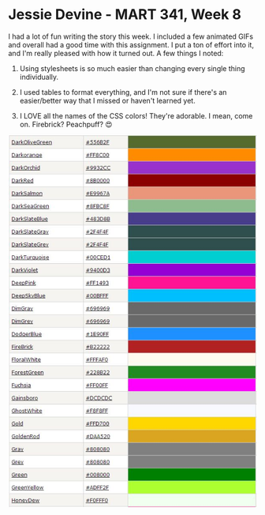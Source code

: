 # Jessie Devine - MART 341, Week 8
I had a lot of fun writing the story this week. I included a few animated GIFs and overall had a good time with this assignment. I put a ton of effort into it, and I'm really pleased with how it turned out. A few things I noted:

1. Using stylesheets is so much easier than changing every single thing individually.
2. I used tables to format everything, and I'm not sure if there's an easier/better way that I missed or haven't learned yet.

3. I LOVE all the names of the CSS colors! They're adorable. I mean, come on. Firebrick? Peachpuff? 😍

![Image](Images/image2.JPG)